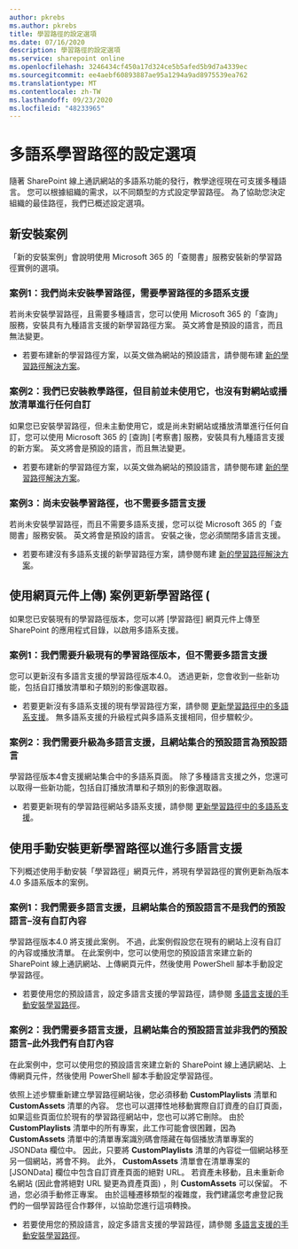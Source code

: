 ```yaml
---
author: pkrebs
ms.author: pkrebs
title: 學習路徑的設定選項
ms.date: 07/16/2020
description: 學習路徑的設定選項
ms.service: sharepoint online
ms.openlocfilehash: 3246434cf450a17d324ce5b5afed5b9d7a4339ec
ms.sourcegitcommit: ee4aebf60893887ae95a1294a9ad8975539ea762
ms.translationtype: MT
ms.contentlocale: zh-TW
ms.lasthandoff: 09/23/2020
ms.locfileid: "48233965"
---
```

# <a name="setup-options-for-multilingual-learning-pathways"></a>多語系學習路徑的設定選項
隨著 SharePoint 線上通訊網站的多語系功能的發行，教學途徑現在可支援多種語言。 您可以根據組織的需求，以不同類型的方式設定學習路徑。 為了協助您決定組織的最佳路徑，我們已概述設定選項。 

## <a name="new-install-scenarios"></a>新安裝案例
「新的安裝案例」會說明使用 Microsoft 365 的「查閱書」服務安裝新的學習路徑實例的選項。 

### <a name="scenario-1-we-have-not-installed-learning-pathways-and-need-learning-pathways-multilingual-support"></a>案例1：我們尚未安裝學習路徑，需要學習路徑的多語系支援 
若尚未安裝學習路徑，且需要多種語言，您可以使用 Microsoft 365 的「查詢」服務，安裝具有九種語言支援的新學習路徑方案。 英文將會是預設的語言，而且無法變更。 
- 若要布建新的學習路徑方案，以英文做為網站的預設語言，請參閱布建 [新的學習路徑解決方案](custom_provision.md)。

### <a name="scenario-2-we-installed-learning-pathways-but-arent-currently-using-it-andor-havent-made-any-customization-to-the-site-or-playlists"></a>案例2：我們已安裝教學路徑，但目前並未使用它，也沒有對網站或播放清單進行任何自訂 
如果您已安裝學習路徑，但未主動使用它，或是尚未對網站或播放清單進行任何自訂，您可以使用 Microsoft 365 的 [查詢] [考察書] 服務，安裝具有九種語言支援的新方案。 英文將會是預設的語言，而且無法變更。 
- 若要布建新的學習路徑方案，以英文做為網站的預設語言，請參閱布建 [新的學習路徑解決方案](custom_provision.md)。

### <a name="scenario-3-we-havent-installed-learning-pathways-and-dont-need-multilingual-support"></a>案例3：尚未安裝學習路徑，也不需要多語言支援 
若尚未安裝學習路徑，而且不需要多語系支援，您可以從 Microsoft 365 的「查閱書」服務安裝。 英文將會是預設的語言。 安裝之後，您必須關閉多語言支援。 
- 若要布建沒有多語系支援的新學習路徑方案，請參閱布建 [新的學習路徑解決方案](custom_provision.md)。

## <a name="update-learning-pathways-with-a-web-part-upload-scenarios"></a>使用網頁元件上傳) 案例更新學習路徑 (
如果您已安裝現有的學習路徑版本，您可以將 [學習路徑] 網頁元件上傳至 SharePoint 的應用程式目錄，以啟用多語系支援。 

### <a name="scenario-1-we-need-to-upgrade-an-existing-version-of-learning-pathways-but-dont-need-multilingual-support"></a>案例1：我們需要升級現有的學習路徑版本，但不需要多語言支援
您可以更新沒有多語言支援的學習路徑版本4.0。 透過更新，您會收到一些新功能，包括自訂播放清單和子類別的影像選取器。 

- 若要更新沒有多語系支援的現有學習路徑方案，請參閱 [更新學習路徑中的多語系支援](custom_update.md)。 無多語系支援的升級程式與多語系支援相同，但步驟較少。 

### <a name="scenario-2-we-need-to-upgrade-to-multilingual-support-and-the-default-language-of-the-site-collection-is-our-default-language"></a>案例2：我們需要升級為多語言支援，且網站集合的預設語言為預設語言
學習路徑版本4會支援網站集合中的多語系頁面。 除了多種語言支援之外，您還可以取得一些新功能，包括自訂播放清單和子類別的影像選取器。 
- 若要更新現有的學習路徑網站多語系支援，請參閱 [更新學習路徑中的多語系支援](custom_update.md)。 

## <a name="update-learning-pathways-for-multilingual-support-with-manual-install"></a>使用手動安裝更新學習路徑以進行多語言支援 
下列概述使用手動安裝「學習路徑」網頁元件，將現有學習路徑的實例更新為版本4.0 多語系版本的案例。 

### <a name="scenario-1-we-need-multilingual-support-and-the-default-language-of-the-site-collection-is-not-our-default-language--no-custom-content"></a>案例1：我們需要多語言支援，且網站集合的預設語言不是我們的預設語言–沒有自訂內容 
學習路徑版本4.0 將支援此案例。 不過，此案例假設您在現有的網站上沒有自訂的內容或播放清單。 在此案例中，您可以使用您的預設語言來建立新的 SharePoint 線上通訊網站、上傳網頁元件，然後使用 PowerShell 腳本手動設定學習路徑。 
- 若要使用您的預設語言，設定多語言支援的學習路徑，請參閱 [多語言支援的手動安裝學習路徑](custom_manualsetup.md)。

### <a name="scenario-2-we-need-multilingual-support-and-the-default-language-of-the-site-collection-is-not-our-default-language--plus-we-have-custom-content"></a>案例2：我們需要多語言支援，且網站集合的預設語言並非我們的預設語言–此外我們有自訂內容 
在此案例中，您可以使用您的預設語言來建立新的 SharePoint 線上通訊網站、上傳網頁元件，然後使用 PowerShell 腳本手動設定學習路徑。 

依照上述步驟重新建立學習路徑網站後，您必須移動 **CustomPlaylists** 清單和 **CustomAssets** 清單的內容。 您也可以選擇性地移動實際自訂資產的自訂頁面，如果這些頁面位於現有的學習路徑網站中，您也可以將它刪除。 由於 **CustomPlaylists** 清單中的所有專案，此工作可能會很困難，因為 **CustomAssets** 清單中的清單專案識別碼會隱藏在每個播放清單專案的 JSONData 欄位中。 因此，只要將 **CustomPlaylists** 清單的內容從一個網站移至另一個網站，將會不夠。 此外， **CustomAssets** 清單會在清單專案的 [JSONData] 欄位中包含自訂資產頁面的絕對 URL。 若資產未移動，且未重新命名網站 (因此會將絕對 URL 變更為資產頁面) ，則 **CustomAssets** 可以保留。 不過，您必須手動修正專案。 由於這種遷移類型的複雜度，我們建議您考慮登記我們的一個學習路徑合作夥伴，以協助您進行這項轉換。
- 若要使用您的預設語言，設定多語言支援的學習路徑，請參閱 [多語言支援的手動安裝學習路徑](custom_manualsetup.md)。